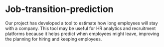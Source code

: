 # Job-transition-prediction
Our project has developed a tool to estimate how long employees will stay with a company. This tool may be useful for HR analytics and recruitment platforms because it helps predict when employees might leave, improving the planning for hiring and keeping employees.
